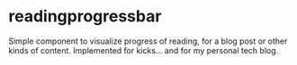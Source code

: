 # readingprogressbar
Simple component to visualize progress of reading, for a blog post or other kinds of content. Implemented for kicks... and for my personal tech blog.
